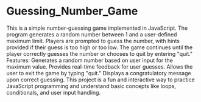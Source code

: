 # Guessing_Number_Game
This is a simple number-guessing game implemented in JavaScript. The program generates a random number between 1 and a user-defined maximum limit. Players are prompted to guess the number, with hints provided if their guess is too high or too low.
The game continues until the player correctly guesses the number or chooses to quit by entering "quit."
Features:
Generates a random number based on user input for the maximum value.
Provides real-time feedback for user guesses.
Allows the user to exit the game by typing "quit."
Displays a congratulatory message upon correct guessing.
This project is a fun and interactive way to practice JavaScript programming and understand basic concepts like loops, conditionals, and user input handling.
